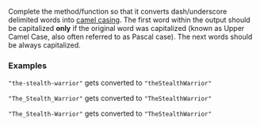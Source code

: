 <p>Complete the method/function so that it converts dash/underscore delimited words into <a href="https://en.wikipedia.org/wiki/Camel_case" data-turbolinks="false" target="_blank">camel casing</a>. The first word within the output should be capitalized <strong>only</strong> if the original word was capitalized (known as Upper Camel Case, also often referred to as Pascal case). The next words should be always capitalized.</p>
<h3 id="examples">Examples</h3>
<p><code>"the-stealth-warrior"</code> gets converted to <code>"theStealthWarrior"</code> </p>
<p><code>"The_Stealth_Warrior"</code> gets converted to <code>"TheStealthWarrior"</code></p>
<p><code>"The_Stealth-Warrior"</code> gets converted to <code>"TheStealthWarrior"</code></p>
